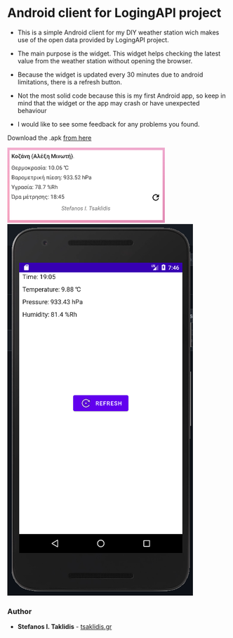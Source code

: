 # Android client for LogingAPI project

* This is a simple Android client for my  DIY weather station wich makes use
 of the open data provided by LogingAPI project.

* The main purpose is the widget. This widget helps checking the latest value
 from the weather station without opening the browser.

* Because the widget is updated every 30 minutes due to android limitations, there is a refresh button.

* Not the most solid code because this is my first Android app, so keep in
 mind that the widget or the app may crash or have unexpected behaviour


* I would like to see some feedback for any problems you found.

Download the .apk [from here](https://github.com/tsaklidis/AndroidLogger/blob/master/Logger.apk)


![](photo/widget.png)
![](photo/main.png)

### Author

* **Stefanos I. Taklidis** - [tsaklidis.gr](https://tsaklidis.gr)